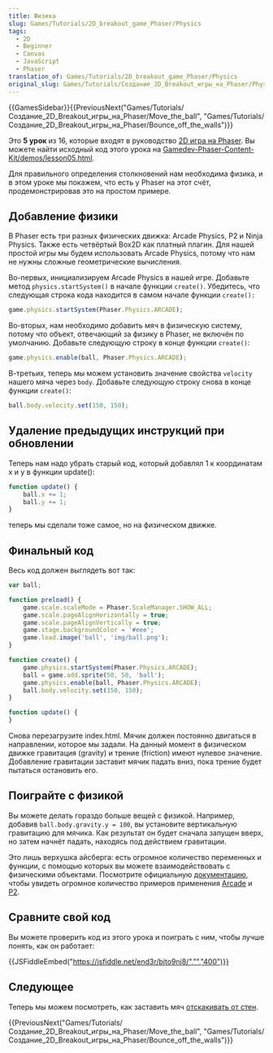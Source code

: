 ```yaml
---
title: Физика
slug: Games/Tutorials/2D_breakout_game_Phaser/Physics
tags:
  - 2D
  - Beginner
  - Canvas
  - JavaScript
  - Phaser
translation_of: Games/Tutorials/2D_breakout_game_Phaser/Physics
original_slug: Games/Tutorials/Создание_2D_Breakout_игры_на_Phaser/Physics
---
```


{{GamesSidebar}}{{PreviousNext("Games/Tutorials/Создание_2D_Breakout_игры_на_Phaser/Move_the_ball", "Games/Tutorials/Создание_2D_Breakout_игры_на_Phaser/Bounce_off_the_walls")}}

Это **5 урок** из 16, которые входят в руководство [2D игра на Phaser](/ru/docs/Games/Tutorials/%D0%A1%D0%BE%D0%B7%D0%B4%D0%B0%D0%BD%D0%B8%D0%B5_2D_Breakout_%D0%B8%D0%B3%D1%80%D1%8B_%D0%BD%D0%B0_Phaser). Вы можете найти исходный код этого урока на [Gamedev-Phaser-Content-Kit/demos/lesson05.html](https://github.com/end3r/Gamedev-Phaser-Content-Kit/blob/gh-pages/demos/lesson05.html).

Для правильного определения столкновений нам необходима физика, и в этом уроке мы покажем, что есть у Phaser на этот счёт, продемонстрировав это на простом примере.

## Добавление физики

В Phaser есть три разных физических движка: Arcade Physics, P2 и Ninja Physics. Также есть четвёртый Box2D как платный плагин. Для нашей простой игры мы будем использовать Arcade Physics, потому что нам не нужны сложные геометрические вычисления.

Во-первых, инициализируем Arcade Physics в нашей игре. Добавьте метод `physics.startSystem()` в начале функции `create()`. Убедитесь, что следующая строка кода находится в самом начале функции `create():`

```js
game.physics.startSystem(Phaser.Physics.ARCADE);
```

Во-вторых, нам необходимо добавить мяч в физическую систему, потому что объект, отвечающий за физику в Phaser, не включён по умолчанию. Добавьте следующую строку в конце функции `create()`:

```js
game.physics.enable(ball, Phaser.Physics.ARCADE);
```

В-третьих, теперь мы можем установить значение свойства `velocity` нашего мяча через `body`. Добавьте следующую строку снова в конце функции `create()`:

```js
ball.body.velocity.set(150, 150);
```

## Удаление предыдущих инструкций при обновлении

Теперь нам надо убрать старый код, который добавлял 1 к координатам x и y в функции update():

```js
function update() {
    ball.x += 1;
    ball.y += 1;
}
```

теперь мы сделали тоже самое, но на физическом движке.

## Финальный код

Весь код должен выглядеть вот так:

```js
var ball;

function preload() {
    game.scale.scaleMode = Phaser.ScaleManager.SHOW_ALL;
    game.scale.pageAlignHorizontally = true;
    game.scale.pageAlignVertically = true;
    game.stage.backgroundColor = '#eee';
    game.load.image('ball', 'img/ball.png');
}

function create() {
    game.physics.startSystem(Phaser.Physics.ARCADE);
    ball = game.add.sprite(50, 50, 'ball');
    game.physics.enable(ball, Phaser.Physics.ARCADE);
    ball.body.velocity.set(150, 150);
}

function update() {
}
```

Снова перезагрузите index.html. Мячик должен постоянно двигаться в направлении, которое мы задали. На данный момент в физическом движке гравитация (gravity) и трение (friction) имеют нулевое значение. Добавление гравитации заставит мячик падать вниз, пока трение будет пытаться остановить его.

## Поиграйте с физикой

Вы можете делать гораздо больше вещей с физикой. Например, добавив `ball.body.gravity.y = 100`, вы установите вертикальную гравитацию для мячика. Как результат он будет сначала запущен вверх, но затем начнёт падать, находясь под действием гравитации.

Это лишь верхушка айсберга: есть огромное количество переменных и функции, с помощью которых вы можете взаимодействовать с физическими объектами. Посмотрите официальную [документацию](http://phaser.io/docs/2.6.2/index#physics), чтобы увидеть огромное количество примеров применения [Arcade](http://phaser.io/examples/v2/category/arcade-physics) и [P2](http://phaser.io/examples/v2/category/p2-physics).

## Сравните свой код

Вы можете проверить код из этого урока и поиграть с ним, чтобы лучше понять, как он работает:

{{JSFiddleEmbed("https://jsfiddle.net/end3r/bjto9nj8/","","400")}}

## Следующее

Теперь мы можем посмотреть, как заставить мяч [отскакивать от стен](/ru/docs/Games/Tutorials/%D0%A1%D0%BE%D0%B7%D0%B4%D0%B0%D0%BD%D0%B8%D0%B5_2D_Breakout_%D0%B8%D0%B3%D1%80%D1%8B_%D0%BD%D0%B0_Phaser/Bounce_off_the_walls).

{{PreviousNext("Games/Tutorials/Создание_2D_Breakout_игры_на_Phaser/Move_the_ball", "Games/Tutorials/Создание_2D_Breakout_игры_на_Phaser/Bounce_off_the_walls")}}
